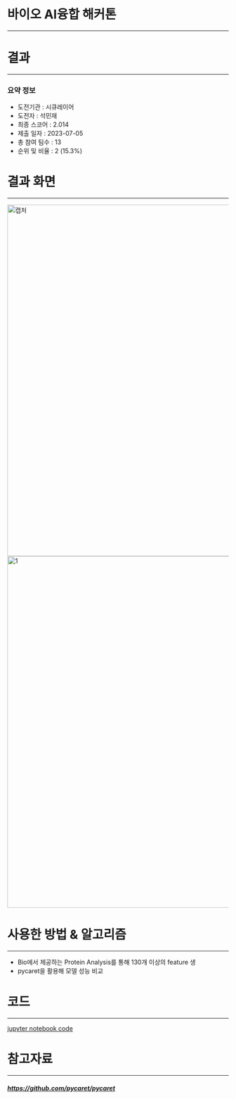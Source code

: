 # 바이오 AI융합 해커톤
---
# 결과
---
### 요약 정보
* 도전기관 : 시큐레이어
* 도전자 : 석민재
* 최종 스코어 : 2.014
* 제출 일자 : 2023-07-05
* 총 참여 팀수 : 13
* 순위 및 비율 : 2 (15.3%)

# 결과 화면
---
<img width="800" alt="캡처" src="https://github.com/Jsonseok/SecuLayer/assets/112038669/30d6e2db-cde0-4546-b37c-53d9e00db668">
<img width="800" alt="1" src="https://github.com/Jsonseok/SecuLayer/assets/112038669/abfefa1d-304c-4cb5-a30f-c16569ea1289">

# 사용한 방법 & 알고리즘
---
* Bio에서 제공하는 Protein Analysis를 통해 130개 이상의 feature 생 
* pycaret을 활용해 모델 성능 비교

# 코드
---
[jupyter notebook code](main.ipynb)

# 참고자료
---
##### https://github.com/pycaret/pycaret
